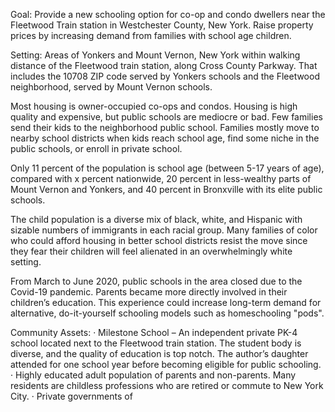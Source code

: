Goal: Provide a new schooling option for co-op and condo dwellers near the Fleetwood Train station in Westchester County, New York. Raise property prices by increasing demand from families with school age children.
 
Setting: Areas of Yonkers and Mount Vernon, New York within walking distance of the Fleetwood train station, along Cross County Parkway. That includes the 10708 ZIP code served by Yonkers schools and the Fleetwood neighborhood, served by Mount Vernon schools. 
 
Most housing is owner-occupied co-ops and condos. Housing is high quality and expensive, but public schools are mediocre or bad. Few families send their kids to the neighborhood public school. Families mostly move to nearby school districts when kids reach school age, find some niche in the public schools, or enroll in private school. 
 
Only 11 percent of the population is school age (between 5-17 years of age), compared with x percent nationwide, 20 percent in less-wealthy parts of Mount Vernon and Yonkers, and 40 percent in Bronxville with its elite public schools.
 
The child population is a diverse mix of black, white, and Hispanic with sizable numbers of immigrants in each racial group. Many families of color who could afford housing in better school districts resist the move since they fear their children will feel alienated in an overwhelmingly white setting. 
 
From March to June 2020, public schools in the area closed due to the Covid-19 pandemic. Parents became more directly involved in their children’s education. This experience could increase long-term demand for alternative, do-it-yourself schooling models such as homeschooling "pods".
 
Community Assets:
· Milestone School – An independent private PK-4 school located next to the Fleetwood train station. The student body is diverse, and the quality of education is top notch. The author’s daughter attended for one school year before becoming eligible for public schooling.
· Highly educated adult population of parents and non-parents. Many residents are childless professions who are retired or commute to New York City.
· Private governments of 
